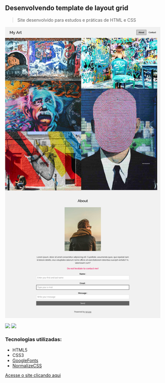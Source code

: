 ## Desenvolvendo template de layout grid

>  Site desenvolvido para estudos e práticas de HTML e CSS

<img src="img/website.png" />

![](https://img.shields.io/badge/tool-HTML-red) ![](https://img.shields.io/badge/tool-CSS-blueviolet)


### Tecnologias utilizadas:

* HTML5
* CSS3
* [GoogleFonts](https://fonts.google.com/)
* [NormalizeCSS](https://necolas.github.io/normalize.css/)

[Acesse o site clicando aqui](https://theslladev.github.io/My-Art/)
